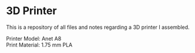 # 3D Printer

This is a repository of all files and notes regarding a 3D printer I assembled.

Printer Model: Anet A8 \
Print Material: 1.75 mm PLA

